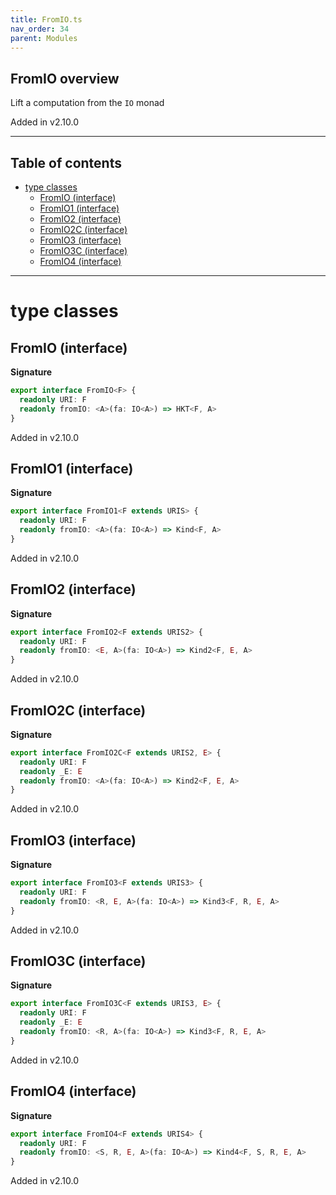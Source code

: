 ```yaml
---
title: FromIO.ts
nav_order: 34
parent: Modules
---
```


## FromIO overview

Lift a computation from the `IO` monad

Added in v2.10.0

---

<h2 class="text-delta">Table of contents</h2>

- [type classes](#type-classes)
  - [FromIO (interface)](#fromio-interface)
  - [FromIO1 (interface)](#fromio1-interface)
  - [FromIO2 (interface)](#fromio2-interface)
  - [FromIO2C (interface)](#fromio2c-interface)
  - [FromIO3 (interface)](#fromio3-interface)
  - [FromIO3C (interface)](#fromio3c-interface)
  - [FromIO4 (interface)](#fromio4-interface)

---

# type classes

## FromIO (interface)

**Signature**

```ts
export interface FromIO<F> {
  readonly URI: F
  readonly fromIO: <A>(fa: IO<A>) => HKT<F, A>
}
```

Added in v2.10.0

## FromIO1 (interface)

**Signature**

```ts
export interface FromIO1<F extends URIS> {
  readonly URI: F
  readonly fromIO: <A>(fa: IO<A>) => Kind<F, A>
}
```

Added in v2.10.0

## FromIO2 (interface)

**Signature**

```ts
export interface FromIO2<F extends URIS2> {
  readonly URI: F
  readonly fromIO: <E, A>(fa: IO<A>) => Kind2<F, E, A>
}
```

Added in v2.10.0

## FromIO2C (interface)

**Signature**

```ts
export interface FromIO2C<F extends URIS2, E> {
  readonly URI: F
  readonly _E: E
  readonly fromIO: <A>(fa: IO<A>) => Kind2<F, E, A>
}
```

Added in v2.10.0

## FromIO3 (interface)

**Signature**

```ts
export interface FromIO3<F extends URIS3> {
  readonly URI: F
  readonly fromIO: <R, E, A>(fa: IO<A>) => Kind3<F, R, E, A>
}
```

Added in v2.10.0

## FromIO3C (interface)

**Signature**

```ts
export interface FromIO3C<F extends URIS3, E> {
  readonly URI: F
  readonly _E: E
  readonly fromIO: <R, A>(fa: IO<A>) => Kind3<F, R, E, A>
}
```

Added in v2.10.0

## FromIO4 (interface)

**Signature**

```ts
export interface FromIO4<F extends URIS4> {
  readonly URI: F
  readonly fromIO: <S, R, E, A>(fa: IO<A>) => Kind4<F, S, R, E, A>
}
```

Added in v2.10.0
